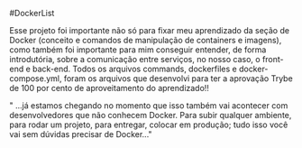 #DockerList

Esse projeto foi importante não só para fixar meu aprendizado da seção de Docker (conceito e comandos de manipulação de containers e imagens), como também foi importante para mim conseguir entender, de forma introdutória, sobre a comunicação entre serviços, no nosso caso, o front-end e back-end.
Todos os arquivos commands, dockerfiles e docker-compose.yml, foram os arquivos que desenvolvi para ter a aprovação Trybe de 100 por cento de aproveitamento do aprendizado!!  


" ...já estamos chegando no momento que isso também vai acontecer com desenvolvedores que não conhecem Docker. Para subir qualquer ambiente, para rodar um projeto, para entregar, colocar em produção; tudo isso você vai sem dúvidas precisar de Docker..."


